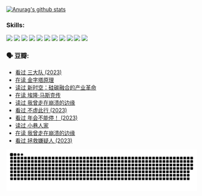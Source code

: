
[![Anurag's github stats](https://github-readme-stats.vercel.app/api?username=w940853815)](https://github.com/anuraghazra/github-readme-stats)

### Skills:

<code><img height="32" src="https://cdn.jsdelivr.net/npm/simple-icons@v5/icons/python.svg"></code>
<code><img height="32" src="https://cdn.jsdelivr.net/npm/simple-icons@v5/icons/javascript.svg"></code>
<code><img height="32" src="https://cdn.jsdelivr.net/npm/simple-icons@v5/icons/django.svg"></code>
<code><img height="32" src="https://cdn.jsdelivr.net/npm/simple-icons@v5/icons/flask.svg"></code>
<code><img height="32" src="https://cdn.jsdelivr.net/npm/simple-icons@v5/icons/vuetify.svg"></code>
<code><img height="32" src="https://cdn.jsdelivr.net/npm/simple-icons@v5/icons/git.svg"></code>
<code><img height="32" src="https://cdn.jsdelivr.net/npm/simple-icons@v5/icons/docker.svg"></code>
<code><img height="32" src="https://cdn.jsdelivr.net/npm/simple-icons@v5/icons/postgresql.svg"></code>
<code><img height="32" src="https://cdn.jsdelivr.net/npm/simple-icons@v5/icons/elasticsearch.svg"></code>
<code><img height="32" src="https://cdn.jsdelivr.net/npm/simple-icons@v5/icons/macos.svg"></code>
<code><img height="32" src="https://cdn.jsdelivr.net/npm/simple-icons@v5/icons/linux.svg"></code>

### 🗣 豆瓣:

<!-- DOUBAN-ACTIVITIES:START -->
- [看过 三大队‎ (2023)](https://www.douban.com/people/136069238/status/4510323325/?_i=07440159)
- [在读 金字塔原理](https://www.douban.com/people/136069238/status/4507497587/?_i=07440159)
- [读过 新时空：硅碳融合的产业革命](https://www.douban.com/people/136069238/status/4506659177/?_i=07440159)
- [在读 埃隆·马斯克传](https://www.douban.com/people/136069238/status/4500417190/?_i=07440159)
- [读过 我曾走在崩溃的边缘](https://www.douban.com/people/136069238/status/4500416754/?_i=07440159)
- [看过 不虚此行‎ (2023)](https://www.douban.com/people/136069238/status/4499973052/?_i=07440159)
- [看过 年会不能停！‎ (2023)](https://www.douban.com/people/136069238/status/4498582002/?_i=07440159)
- [读过 小巷人家](https://www.douban.com/people/136069238/status/4489290935/?_i=07440159)
- [在读 我曾走在崩溃的边缘](https://www.douban.com/people/136069238/status/4489290559/?_i=07440159)
- [看过 拯救嫌疑人‎ (2023)](https://www.douban.com/people/136069238/status/4477421513/?_i=07440159)
<!-- DOUBAN-ACTIVITIES:END -->


![Snake animation](https://raw.githubusercontent.com/w940853815/w940853815/output/github-contribution-grid-snake.svg)

<!--
**w940853815/w940853815** is a ✨ _special_ ✨ repository because its `README.md` (this file) appears on your GitHub profile.

Here are some ideas to get you started:

- 🔭 I’m currently working on ...
- 🌱 I’m currently learning ...
- 👯 I’m looking to collaborate on ...
- 🤔 I’m looking for help with ...
- 💬 Ask me about ...
- 📫 How to reach me: ...
- 😄 Pronouns: ...
- ⚡ Fun fact: ...
-->
